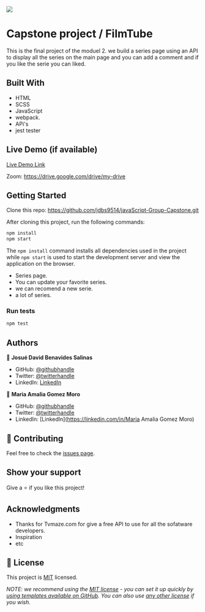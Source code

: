![](https://img.shields.io/badge/Microverse-blueviolet)

# Capstone project / FilmTube

This is the final project of the moduel 2. we build a series page using an API to display all the series on the main page and you can add a comment and if you like the serie you can liked.



## Built With

- HTML
- SCSS
- JavaScript
- webpack.
- APi's
- jest tester

## Live Demo (if available)

[Live Demo Link](https://glittering-kashata-b89a93.netlify.app/)

Zoom: https://drive.google.com/drive/my-drive

## Getting Started

Clone this repo: https://github.com/jdbs9514/javaScript-Group-Capstone.git

After cloning this project, run the following commands:

```markdown
npm install
npm start
```

The `npm install` command installs all dependencies used in the project while `npm start` is used to start the development server and view the application on the browser.

- Series page.
- You can update your favorite series.
- we can recomend a new serie.
- a lot of series. 

### Run tests

```markdown
npm test
```
## Authors

👤 **Josué David Benavides Salinas**

- GitHub: [@githubhandle](https://github.com/jdbs9514)
- Twitter: [@twitterhandle](https://twitter.com/JODA1015)
- LinkedIn: [LinkedIn](https://linkedin.com/in/josue-benavides-617749b2)

👤 **Maria Amalia Gomez Moro**

- GitHub: [@githubhandle](https://github.com/AmaliaGM)
- Twitter: [@twitterhandle](https://twitter.com/MariaAmaliaGomezMoro)
- LinkedIn: [LinkedIn](https://linkedin.com/in/Maria Amalia Gomez Moro)

## 🤝 Contributing

Feel free to check the [issues page](../../issues/).

## Show your support

Give a ⭐️ if you like this project!

## Acknowledgments

- Thanks for Tvmaze.com for give a free API to use for all the sofatware developers.
- Inspiration 
- etc

## 📝 License

This project is [MIT](./LICENSE) licensed.

_NOTE: we recommend using the [MIT license](https://choosealicense.com/licenses/mit/) - you can set it up quickly by [using templates available on GitHub](https://docs.github.com/en/communities/setting-up-your-project-for-healthy-contributions/adding-a-license-to-a-repository). You can also use [any other license](https://choosealicense.com/licenses/) if you wish._

